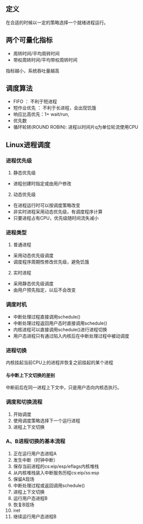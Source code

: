## 定义
在合适的时候以一定的策略选择一个就绪进程运行。

## 两个可量化指标
- 周转时间/平均周转时间
- 带权周转时间/平均带权周转时间

指标越小，系统吞吐量越高


## 调度算法
- FIFO ： 不利于短进程
- 短作业优先 ： 不利于长进程，会出现饥饿
- 响应比高优先：1+ wait/run, 
- 优先数
- 循环轮转(ROUND ROBIN): 进程以时间片q为单位轮流使用CPU


## Linux进程调度
### 进程优先级
1. 静态优先级
- 进程创建时指定或由用户修改
2. 动态优先级
- 在进程运行时可以按调度策略改变
- 非实时进程采用动态优先级，有调度程序计算
- 只要进程占有CPU，优先级随时间流失减小
### 进程类型
1. 普通进程
- 采用动态优先级调度
- 调度程序周期性修改优先级，避免饥饿
2. 实时进程
- 采用静态优先级调度
- 由用户预先指定，以后不会改变

### 调度时机
- 中断处理过程直接调用schedule()
- 中断处理过程返回用户态时直接调用schedule()
- 内核进程可以直接调用schedule()进行进程切换
- 用户态进程只有通过陷入内核后在中断处理过程中被动调度

### 进程切换
内核挂起当前CPU上的进程并恢复之前挂起的某个进程

#### 与中断上下文切换的差别
中断前后在同一进程上下文中，只是用户态向内核态执行。

### 调度和切换流程
1. 开始调度
2. 使用调度策略选择下一个运行进程
3. 进程上下文切换

### A、B进程切换的基本流程
1. 正在运行用户态进程A
2. 发生中断（时钟中断）
3. 保存当前进程的cs:eip/esp/eflags内核堆栈
4. 从内核堆栈装入中断服务历程cs:eip/ss:esp
5. 保留A现场
6. 中断处理过程或返回调用schedule()
7. 进程上下文切换
8. 运行用户态进程B
9. 恢复B现场
10. iret
11. 继续运行用户态进程B
